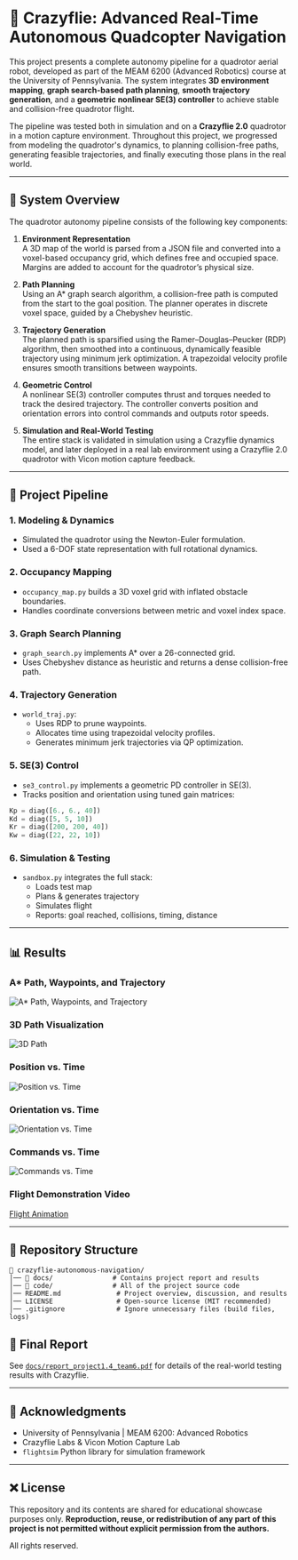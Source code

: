 # 🚁 Crazyflie: Advanced Real-Time Autonomous Quadcopter Navigation

This project presents a complete autonomy pipeline for a quadrotor aerial robot, developed as part of the MEAM 6200 (Advanced Robotics) course at the University of Pennsylvania. The system integrates **3D environment mapping**, **graph search-based path planning**, **smooth trajectory generation**, and a **geometric nonlinear SE(3) controller** to achieve stable and collision-free quadrotor flight.

The pipeline was tested both in simulation and on a **Crazyflie 2.0** quadrotor in a motion capture environment. Throughout this project, we progressed from modeling the quadrotor's dynamics, to planning collision-free paths, generating feasible trajectories, and finally executing those plans in the real world.

---

## 🧠 System Overview

The quadrotor autonomy pipeline consists of the following key components:

1. **Environment Representation**  
   A 3D map of the world is parsed from a JSON file and converted into a voxel-based occupancy grid, which defines free and occupied space. Margins are added to account for the quadrotor’s physical size.

2. **Path Planning**  
   Using an A* graph search algorithm, a collision-free path is computed from the start to the goal position. The planner operates in discrete voxel space, guided by a Chebyshev heuristic.

3. **Trajectory Generation**  
   The planned path is sparsified using the Ramer–Douglas–Peucker (RDP) algorithm, then smoothed into a continuous, dynamically feasible trajectory using minimum jerk optimization. A trapezoidal velocity profile ensures smooth transitions between waypoints.

4. **Geometric Control**  
   A nonlinear SE(3) controller computes thrust and torques needed to track the desired trajectory. The controller converts position and orientation errors into control commands and outputs rotor speeds.

5. **Simulation and Real-World Testing**  
   The entire stack is validated in simulation using a Crazyflie dynamics model, and later deployed in a real lab environment using a Crazyflie 2.0 quadrotor with Vicon motion capture feedback.

---

## 📂 Project Pipeline

### 1. Modeling & Dynamics
- Simulated the quadrotor using the Newton-Euler formulation.
- Used a 6-DOF state representation with full rotational dynamics.

### 2. Occupancy Mapping
- `occupancy_map.py` builds a 3D voxel grid with inflated obstacle boundaries.
- Handles coordinate conversions between metric and voxel index space.

### 3. Graph Search Planning
- `graph_search.py` implements A* over a 26-connected grid.
- Uses Chebyshev distance as heuristic and returns a dense collision-free path.

### 4. Trajectory Generation
- `world_traj.py`:
  - Uses RDP to prune waypoints.
  - Allocates time using trapezoidal velocity profiles.
  - Generates minimum jerk trajectories via QP optimization.

### 5. SE(3) Control
- `se3_control.py` implements a geometric PD controller in SE(3).
- Tracks position and orientation using tuned gain matrices:

```python
Kp = diag([6., 6., 40])
Kd = diag([5, 5, 10])
Kr = diag([200, 200, 40])
Kw = diag([22, 22, 10])
```

### 6. Simulation & Testing
- `sandbox.py` integrates the full stack:
  - Loads test map
  - Plans & generates trajectory
  - Simulates flight
  - Reports: goal reached, collisions, timing, distance

---

## 📊 Results

### A* Path, Waypoints, and Trajectory
![A* Path, Waypoints, and Trajectory](https://github.com/NayrChiang/Crazyflie_Autonomous_Navigation/blob/0837767ba6fd430e6a5c341038682e25f143774e/docs/Images/A_Path%2C_Waypoints%2C_and_Trajectory.png)

### 3D Path Visualization
![3D Path](https://github.com/NayrChiang/Crazyflie_Autonomous_Navigation/blob/0837767ba6fd430e6a5c341038682e25f143774e/docs/Images/3D_Path.png)

### Position vs. Time
![Position vs. Time](https://github.com/NayrChiang/Crazyflie_Autonomous_Navigation/blob/3fad9e506301fc10ba3470cceef8a08ae1e87d2d/docs/Images/Position_vs_Time.png)

### Orientation vs. Time
![Orientation vs. Time](https://github.com/NayrChiang/Crazyflie_Autonomous_Navigation/blob/3fad9e506301fc10ba3470cceef8a08ae1e87d2d/docs/Images/Orientation_vs_Time.png)

### Commands vs. Time
![Commands vs. Time]([assets/Commands_vs_Time.png](https://github.com/NayrChiang/Crazyflie_Autonomous_Navigation/blob/0837767ba6fd430e6a5c341038682e25f143774e/docs/Images/Commands_vs_Time.png))

### Flight Demonstration Video
[Flight Animation](https://github.com/NayrChiang/Crazyflie_Autonomous_Navigation/blob/3fad9e506301fc10ba3470cceef8a08ae1e87d2d/docs/Images/Flight_Animation.gif)

---

## 🔹 Repository Structure

```
📂 crazyflie-autonomous-navigation/
│── 📂 docs/               # Contains project report and results
│── 📂 code/               # All of the project source code
│── README.md              # Project overview, discussion, and results
│── LICENSE                # Open-source license (MIT recommended)
│── .gitignore             # Ignore unnecessary files (build files, logs)
```


## 📅 Final Report

See [`docs/report_project1.4_team6.pdf`](https://github.com/NayrChiang/Crazyflie_Autonomous_Navigation/blob/3fad9e506301fc10ba3470cceef8a08ae1e87d2d/docs/MEAM_6200_1_4_Team_6_Report.pdf) for details of the real-world testing results with Crazyflie.

---

## 📏 Acknowledgments

- University of Pennsylvania | MEAM 6200: Advanced Robotics  
- Crazyflie Labs & Vicon Motion Capture Lab
- `flightsim` Python library for simulation framework

---

## ❌ License

This repository and its contents are shared for educational showcase purposes only. **Reproduction, reuse, or redistribution of any part of this project is not permitted without explicit permission from the authors.**

All rights reserved.
